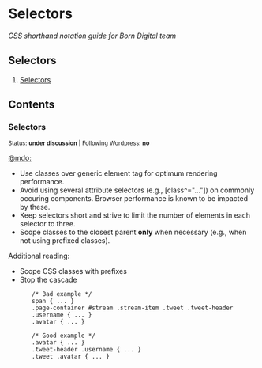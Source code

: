 # Selectors

*CSS shorthand notation guide for Born Digital team*

## Selectors

  1. [Selectors](#selectors)
  
## Contents

### Selectors

<sup>Status: **under discussion** | Following Wordpress: **no** </sup>

[@mdo:](http://codeguide.co/#css-selectors) <br>
<ul>
<li>Use classes over generic element tag for optimum rendering performance.</li>
<li>Avoid using several attribute selectors (e.g., [class^="..."]) on commonly occuring components. Browser performance is known to be impacted by these.</li>
<li>Keep selectors short and strive to limit the number of elements in each selector to three.</li>
<li>Scope classes to the closest parent <b>only</b> when necessary (e.g., when not using prefixed classes).</li>
</ul>

Additional reading:

<ul>
<li>Scope CSS classes with prefixes</li>
<li>Stop the cascade</li>
<ul>

```
/* Bad example */
span { ... }
.page-container #stream .stream-item .tweet .tweet-header .username { ... }
.avatar { ... }

/* Good example */
.avatar { ... }
.tweet-header .username { ... }
.tweet .avatar { ... }
```
